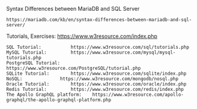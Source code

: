 Syntax Differences between MariaDB and SQL Server

    https://mariadb.com/kb/en/syntax-differences-between-mariadb-and-sql-server/


Tutorials, Exercises: https://www.w3resource.com/index.php

	SQL Tutorial: 			https://www.w3resource.com/sql/tutorials.php
	MySQL Tutorial: 		https://www.w3resource.com/mysql/mysql-tutorials.php
	PostgreSQL Tutorial:		https://www.w3resource.com/PostgreSQL/tutorial.php
	SQLite Tutorial:		https://www.w3resource.com/sqlite/index.php
	NoSQL:				https://www.w3resource.com/mongodb/nosql.php
	Oracle Tutorial: 		https://www.w3resource.com/oracle/index.php
	Redis Tutorial: 		https://www.w3resource.com/redis/index.php
	The Apollo GraphQL platform: 	https://www.w3resource.com/apollo-graphql/the-apollo-graphql-platform.php
